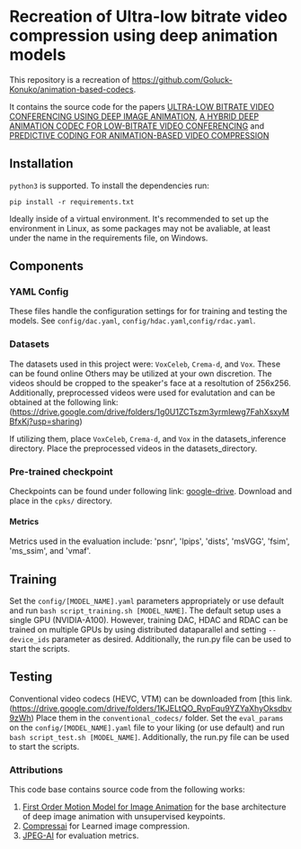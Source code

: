 # Recreation of Ultra-low bitrate video compression using deep animation models
This repository is a recreation of https://github.com/Goluck-Konuko/animation-based-codecs.

It contains the source code for the papers
[ULTRA-LOW BITRATE VIDEO CONFERENCING USING DEEP IMAGE ANIMATION](https://arxiv.org/abs/2012.00346v1),
[A HYBRID DEEP ANIMATION CODEC FOR LOW-BITRATE VIDEO CONFERENCING](https://arxiv.org/abs/2207.13530) and 
[PREDICTIVE CODING FOR ANIMATION-BASED VIDEO COMPRESSION](https://arxiv.org/abs/2307.04187)


## Installation

 ```python3``` is supported. To install the dependencies run:
```
pip install -r requirements.txt
```
Ideally inside of a virtual environment. It's recommended to set up the environment in Linux, as some packages may not be avaliable, at least under the name in the requirements file, on Windows.

## Components

### YAML Config
These files handle the configuration settings for for training and testing the models. 
See ```config/dac.yaml```, ```config/hdac.yaml```,```config/rdac.yaml```.


### Datasets
The datasets used in this project were: ```VoxCeleb```, ```Crema-d```, and ```Vox```.
These can be found online Others may be utilized at your own discretion.
The videos should be cropped to the speaker's face at a resoltution of 256x256.
Additionally, preprocessed videos were used for evalutation and can be obtained at the following link: (https://drive.google.com/drive/folders/1g0U1ZCTszm3yrmIewg7FahXsxyMBfxKj?usp=sharing)

If utilizing them, place ```VoxCeleb```, ```Crema-d```, and ```Vox``` in the datasets_inference directory.
Place the preprocessed videos in the datasets_directory.

### Pre-trained checkpoint
Checkpoints can be found under following link: [google-drive](https://drive.google.com/drive/folders/1_jIt9Bg-o_1-8_11DkVuHBvqHQH5e4tS). Download and place in the ```cpks/``` directory.



#### Metrics
Metrics used in the evaluation include: 'psnr', 'lpips', 'dists', 'msVGG', 'fsim', 'ms_ssim', and 'vmaf'.


## Training
Set the ```config/[MODEL_NAME].yaml``` parameters appropriately or use default  and run ```bash script_training.sh [MODEL_NAME]```. 
The default setup uses a single GPU (NVIDIA-A100). However, training DAC, HDAC and RDAC can be trained on multiple GPUs by using distributed dataparallel and setting ```--device_ids``` parameter as desired.
Additionally, the run.py file can be used to start the scripts.

## Testing
Conventional video codecs (HEVC, VTM) can be downloaded from  [this link.(https://drive.google.com/drive/folders/1KJELtQO_RvpFqu9YZYaXhyOksdbv9zWh) Place them in the ```conventional_codecs/``` folder.
Set the ```eval_params``` on the ```config/[MODEL_NAME].yaml``` file to your liking (or use default) and run ```bash script_test.sh [MODEL_NAME]```.
Additionally, the run.py file can be used to start the scripts.


### Attributions
This code base  contains source code from the following works:
1.  [First Order Motion Model for Image Animation](https://papers.nips.cc/paper/8935-first-order-motion-model-for-image-animation) for the base architecture of deep image animation with unsupervised keypoints.
2. [Compressai](https://github.com/InterDigitalInc/CompressAI) for Learned image compression.
3. [JPEG-AI](https://gitlab.com/wg1/jpeg-ai/jpeg-ai-qaf) for evaluation metrics.
